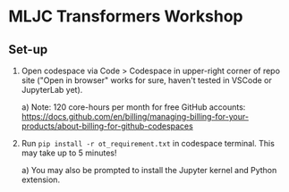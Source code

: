 # MLJC Transformers Workshop

## Set-up

1) Open codespace via Code > Codespace in upper-right corner of repo site ("Open in browser" works for sure, haven't tested in VSCode or JupyterLab yet).

   a) Note: 120 core-hours per month for free GitHub accounts: https://docs.github.com/en/billing/managing-billing-for-your-products/about-billing-for-github-codespaces

2) Run `pip install -r ot_requirement.txt` in codespace terminal. This may take up to 5 minutes!
   
   a) You may also be prompted to install the Jupyter kernel and Python extension. 
